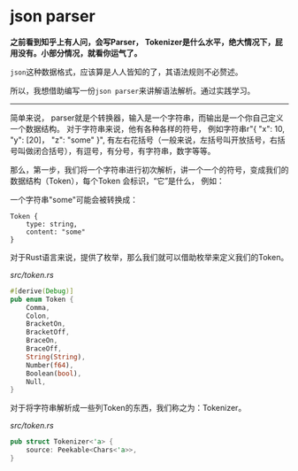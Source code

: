 # json parser

**之前看到知乎上有人问，会写Parser， Tokenizer是什么水平，绝大情况下，屁用没有。小部分情况，就看你运气了。**

`json`这种数据格式，应该算是人人皆知的了，其语法规则不必赘述。

所以，我想借助编写一份`json parser`来讲解语法解析。通过实践学习。

--------------------------------------------------------------

简单来说， parser就是个转换器，输入是一个字符串，而输出是一个你自己定义一个数据结构。
对于字符串来说，他有各种各样的符号， 例如字符串r"{ "x": 10, "y": [20]， "z": "some" }",
有左右花括号（一般来说，左括号叫开放括号，右括号叫做闭合括号），有逗号，有分号，有字符串，数字等等。

那么，第一步，我们将一个字符串进行初次解析，讲一个一个的符号，变成我们的数据结构（Token），每个Token
会标识，“它”是什么， 例如：

一个字符串"some"可能会被转换成：
```
Token {
    type: string,
    content: "some"
}
```

对于Rust语言来说，提供了枚举，那么我们就可以借助枚举来定义我们的Token。

*src/token.rs*
```rust
#[derive(Debug)]
pub enum Token {
    Comma,
    Colon,
    BracketOn,
    BracketOff,
    BraceOn,
    BraceOff,
    String(String),
    Number(f64),
    Boolean(bool),
    Null,
}
```

对于将字符串解析成一些列Token的东西，我们称之为：Tokenizer。

*src/token.rs*
```rust
pub struct Tokenizer<'a> {
    source: Peekable<Chars<'a>>,
}
```

